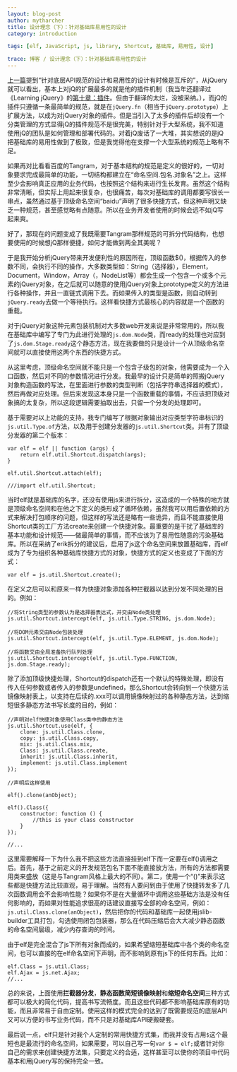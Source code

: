 ```yaml
---
layout: blog-post
author: mytharcher
title: 设计理念（下）：针对基础库易用性的设计
category: introduction

tags: [elf, JavaScript, js, library, Shortcut, 基础库, 易用性, 设计]

trace: 博客 / 设计理念（下）：针对基础库易用性的设计
---
```


[上一篇](design-concept-of-jslib.html)提到“针对底层API规范的设计和易用性的设计有时候是互斥的”，从jQuery就可以看出，基本上对jQ的扩展最多的就是他的插件机制（我当年还翻译过《Learning jQuery》的<a href="http://mytharcher.blog.163.com/blog/static/2081820200781094415905/" target="_blank">第十章：插件</a>。但由于翻译的太烂，没被采纳。），而jQ的插件只遵循一条最简单的规范，就是在`jQuery.fn`（相当于`jQuery.prototype`）上扩展方法，以成为对jQuery对象的插件。但是当引入了太多的插件后却没有一个分类管理的方式显得jQ的插件规范不是很完美，特别针对于大型系统，我不知道使用jQ的团队是如何管理和部署代码的。对着jQ废话了一大堆，其实想说的是jQ把基础库的易用性做到了极致，但是我觉得他在支撑一个大型系统的规范上略有不足。

如果再对比看看百度的Tangram，对于基本结构的规范是定义的很好的，一切对象要求完成最简单的功能，一切结构都建立在“命名空间.包名.对象名”之上。这样至少会影响真正应用的业务代码，也按照这个结构来进行生长发育。虽然这个结构非常清晰，但实际上用起来很复杂，也很痛苦，每次对基础库的调用都要写很长一串点，虽然通过基于顶级命名空间“baidu”声明了很多快捷方式，但这种声明又缺乏一种规范，甚至感觉略有点随意。所以在业务开发者使用的时候会远不如jQ写起来爽。

好了，那现在的问题变成了我既需要Tangram那样规范的可拆分代码结构，也想要使用的时候想jQ那样便捷，如何才能做到两全其美呢？

于是我开始分析jQuery带来开发便利性的原因所在，顶级函数$()，根据传入的参数不同，会执行不同的操作，大多数类型如：String（选择器），Element，Document，Window，Array（，NodeList等）都会生成一个包含一个或多个元素的jQuery对象，在之后就可以随意的使用jQuery对象上prototype定义的方法进行各种操作，并且一直链式调用下去。而如果传入的类型是函数，则自动转到`jQuery.ready`去做一个等待执行。这样看快捷方式最核心的内容就是一个函数的重载。

对于jQuery对象这种元素包装机制对大多数web开发来说是非常常用的，所以我在基础库中编写了专门为此进行处理的`js.dom.Node`类，而ready的处理也对应到了`js.dom.Stage.ready`这个静态方法，现在我要做的只是设计一个从顶级命名空间就可以直接使用这两个东西的快捷方式。

从这里考虑，顶级命名空间就不能只是一个包含子级包的对象，他需要成为一个入口函数，然后对不同的参数情况进行分发。我最早的设计只是简单的照搬jQuery对象构造函数的写法，在里面进行参数的类型判断（包括字符串选择器的模式），然后再做对应处理。但后来发现这本身只是一个函数重载的事情，不应该把顶级对象搞的太复杂，所以这段逻辑需要抽取出去，只留一个分发的处理即可。

基于需要对以上功能的支持，我专门编写了根据对象输出对应类型字符串标识的`js.util.Type.of`方法，以及用于创建分发器的`js.util.Shortcut`类。并有了顶级分发器的第二个版本：

	var elf = elf || function (args) {
	    return elf.util.Shortcut.dispatch(args);
	}
	
	elf.util.Shortcut.attach(elf);
	
	///import elf.util.Shortcut;

当时elf就是基础库的名字，还没有使用js来进行拆分，这造成的一个特殊的地方就是顶级命名空间和在他之下定义的类形成了循环依赖，虽然我可以用后置依赖的方式来解决打包顺序的问题，但这样的写法还是略有一些诡异，而且不能直接使用Shortcut类的工厂方法create来创建一个快捷对象。最重要的是干扰了基础库的基本功能和设计规范——做最简单的事情，而不应该为了易用性随意的污染基础库。所以在采纳了erik拆分的建议后，启用了js这个命名空间来放置基础库，而elf成为了专为组织各种基础库快捷方式的对象，快捷方式的定义也变成了下面的方式：

	var elf = js.util.Shortcut.create();

在定义之后可以和原来一样为快捷对象添加各种拦截器以达到分发不同处理的目的。例如：

	//将String类型的参数认为是选择器表达式，并交由Node类处理
	js.util.Shortcut.intercept(elf, js.util.Type.STRING, js.dom.Node);
	
	//将DOM元素交由Node包装处理
	js.util.Shortcut.intercept(elf, js.util.Type.ELEMENT, js.dom.Node);
	
	//将函数交由全局准备执行队列处理
	js.util.Shortcut.intercept(elf, js.util.Type.FUNCTION, js.dom.Stage.ready);

除了添加顶级快捷处理，Shortcut的dispatch还有一个默认的特殊处理，即没有传入任何参数或者传入的参数是undefined，那么Shortcut会转向到一个快捷方法镜像映射表上，以支持在后续的.xxx可以调用镜像映射过的各种静态方法，达到缩短很多静态方法书写长度的目的，例如：

	//声明对elf快捷对象使用Class类中的静态方法
	js.util.Shortcut.use(elf, {
	    clone: js.util.Class.clone,
	    copy: js.util.Class.copy,
	    mix: js.util.Class.mix,
	    Class: js.util.Class.create,
	    inherit: js.util.Class.inherit,
	    implement: js.util.Class.implement
	});
	
	//声明后这样使用
	
	elf().clone(anObject);
	
	elf().Class({
		constructor: function () {
			//this is your class constructor
		}
	});
	
	//...

这里需要解释一下为什么我不把这些方法直接挂到elf下而一定要在elf()调用之后。首先，基于之前定义的开发规范包名下面不能直接放方法，所有的方法都需要用类来盛放（这是与Tangram风格上最大的不同）。第二，使用一个“()”来表示这些都是快捷方法比较直观，易于理解。当然有人要问到由于使用了快捷转发多了几次函数调用会不会影响性能？如果你不是在大量循环中调用这些基础方法是没有任何影响的，而如果对性能追求很高的话建议直接写全部的命名空间，例如：`js.util.Class.clone(anObject)`，然后把你的代码和基础库一起使用jslib-builder工具打包，勾选使用闭包包装器，那么在代码压缩后会大大减少静态函数的命名空间层级，减少内存查询的时间。

由于elf是完全混合了js下所有对象而成的，如果希望缩短基础库中各个类的命名空间，也可以直接的在elf命名空间下声明，而不影响到原有js下的任何东西。比如：

	elf.Class = js.util.Class;
	elf.Ajax = js.net.Ajax;
	//...

总的来说，上面使用<strong>拦截器分发</strong>，<strong>静态函数简短镜像映射</strong>和<strong>缩短命名空间</strong>三种方式都可以极大的简化代码，提高书写流畅度。而且这些代码都不影响基础库原有的功能，而且非常易于自由定制。使用这样的模式完全的达到了既需要规范的底层API又可以方便的书写业务代码，而不只是对基础库API硬搬硬套。

最后说一点，elf只是针对我个人定制的常用快捷方式集，而我并没有占用`$`这个最短也是最流行的命名空间，如果需要，可以自己写一句`var $ = elf;`或者针对你自己的需求来创建快捷方法集，只要定义的合适，这样甚至可以使你的项目中代码基本和用jQuery写的保持完全一致。
